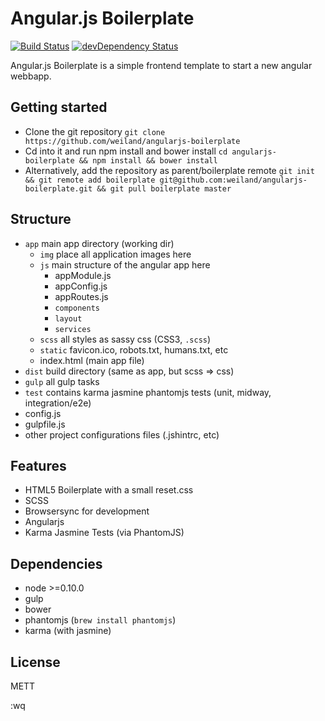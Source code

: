 # Angular.js Boilerplate

[![Build Status](https://travis-ci.org/weiland/angularjs-boilerplate.svg)](https://travis-ci.org/weiland/angularjs-boilerplate)
[![devDependency Status](https://david-dm.org/weiland/angularjs-boilerplate/dev-status.svg)](https://david-dm.org/weiland/angularjs-boilerplate#info=devDependencies)

Angular.js Boilerplate is a simple frontend template to start a new angular webbapp.


## Getting started

- Clone the git repository `git clone https://github.com/weiland/angularjs-boilerplate`
- Cd into it and run npm install and bower install 
  `cd angularjs-boilerplate && npm install && bower install`
- Alternatively, add the repository as parent/boilerplate remote
  `git init && git remote add boilerplate git@github.com:weiland/angularjs-boilerplate.git && git pull boilerplate master`

## Structure
- `app` main app directory (working dir)
    + `img` place all application images here
    + `js` main structure of the angular app here
        * appModule.js
        * appConfig.js
        * appRoutes.js
        * `components`
        * `layout`
        * `services`
    + `scss` all styles as sassy css (CSS3, `.scss`)
    + `static` favicon.ico, robots.txt, humans.txt, etc
    + index.html (main app file)
- `dist` build directory (same as app, but scss => css)
- `gulp` all gulp tasks
- `test` contains karma jasmine phantomjs tests (unit, midway, integration/e2e)
- config.js
- gulpfile.js
- other project configurations files (.jshintrc, etc)

## Features

* HTML5 Boilerplate with a small reset.css
* SCSS
* Browsersync for development
* Angularjs
* Karma Jasmine Tests (via PhantomJS)


## Dependencies

* node >=0.10.0
* gulp
* bower
* phantomjs (`brew install phantomjs`)
* karma (with jasmine)


## License
METT

:wq
